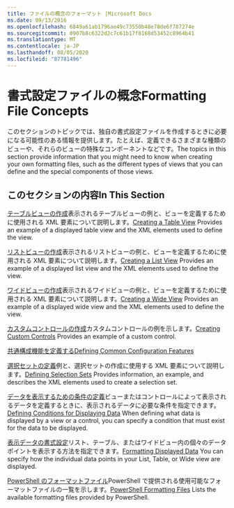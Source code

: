 ```yaml
---
title: ファイルの概念のフォーマット |Microsoft Docs
ms.date: 09/13/2016
ms.openlocfilehash: 6849a61ab1796ae49c73550b48e78de6f787274e
ms.sourcegitcommit: 0907b8c6322d2c7c61b17f8168d53452c8964b41
ms.translationtype: MT
ms.contentlocale: ja-JP
ms.lasthandoff: 08/05/2020
ms.locfileid: "87781496"
---
```

# <a name="formatting-file-concepts"></a><span data-ttu-id="af9f8-102">書式設定ファイルの概念</span><span class="sxs-lookup"><span data-stu-id="af9f8-102">Formatting File Concepts</span></span>

<span data-ttu-id="af9f8-103">このセクションのトピックでは、独自の書式設定ファイルを作成するときに必要になる可能性のある情報を提供します。たとえば、定義できるさまざまな種類のビューや、それらのビューの特殊なコンポーネントなどです。</span><span class="sxs-lookup"><span data-stu-id="af9f8-103">The topics in this section provide information that you might need to know when creating your own formatting files, such as the different types of views that you can define and the special components of those views.</span></span>

## <a name="in-this-section"></a><span data-ttu-id="af9f8-104">このセクションの内容</span><span class="sxs-lookup"><span data-stu-id="af9f8-104">In This Section</span></span>

<span data-ttu-id="af9f8-105">[テーブルビューの作成](./creating-a-table-view.md)表示されるテーブルビューの例と、ビューを定義するために使用される XML 要素について説明します。</span><span class="sxs-lookup"><span data-stu-id="af9f8-105">[Creating a Table View](./creating-a-table-view.md) Provides an example of a displayed table view and the XML elements used to define the view.</span></span>

<span data-ttu-id="af9f8-106">[リストビューの作成](./creating-a-list-view.md)表示されるリストビューの例と、ビューを定義するために使用される XML 要素について説明します。</span><span class="sxs-lookup"><span data-stu-id="af9f8-106">[Creating a List View](./creating-a-list-view.md) Provides an example of a displayed list view and the XML elements used to define the view.</span></span>

<span data-ttu-id="af9f8-107">[ワイドビューの作成](./creating-a-wide-view.md)表示されるワイドビューの例と、ビューを定義するために使用される XML 要素について説明します。</span><span class="sxs-lookup"><span data-stu-id="af9f8-107">[Creating a Wide View](./creating-a-wide-view.md) Provides an example of a displayed wide view and the XML elements used to define the view.</span></span>

<span data-ttu-id="af9f8-108">[カスタムコントロールの作成](./creating-custom-controls.md)カスタムコントロールの例を示します。</span><span class="sxs-lookup"><span data-stu-id="af9f8-108">[Creating Custom Controls](./creating-custom-controls.md) Provides an example of a custom control.</span></span>

[<span data-ttu-id="af9f8-109">共通構成機能を定義する</span><span class="sxs-lookup"><span data-stu-id="af9f8-109">Defining Common Configuration Features</span></span>](./defining-common-configuration-features.md)

<span data-ttu-id="af9f8-110">[選択セットの定義](./defining-selection-sets.md)例と、選択セットの作成に使用する XML 要素について説明します。</span><span class="sxs-lookup"><span data-stu-id="af9f8-110">[Defining Selection Sets](./defining-selection-sets.md) Provides information, an example, and describes the XML elements used to create a selection set.</span></span>

<span data-ttu-id="af9f8-111">[データを表示するための条件の定義](./defining-conditions-for-displaying-data.md)ビューまたはコントロールによって表示されるデータを定義するときに、表示されるデータに必要な条件を指定できます。</span><span class="sxs-lookup"><span data-stu-id="af9f8-111">[Defining Conditions for Displaying Data](./defining-conditions-for-displaying-data.md) When defining what data is displayed by a view or a control, you can specify a condition that must exist for the data to be displayed.</span></span>

<span data-ttu-id="af9f8-112">[表示データの書式設定](./formatting-displayed-data.md)リスト、テーブル、またはワイドビュー内の個々のデータポイントを表示する方法を指定できます。</span><span class="sxs-lookup"><span data-stu-id="af9f8-112">[Formatting Displayed Data](./formatting-displayed-data.md) You can specify how the individual data points in your List, Table, or Wide view are displayed.</span></span>

<span data-ttu-id="af9f8-113">[PowerShell のフォーマットファイル](./powershell-formatting-files.md)PowerShell で提供される使用可能なフォーマットファイルの一覧を示します。</span><span class="sxs-lookup"><span data-stu-id="af9f8-113">[PowerShell Formatting Files](./powershell-formatting-files.md) Lists the available formatting files provided by PowerShell.</span></span>
